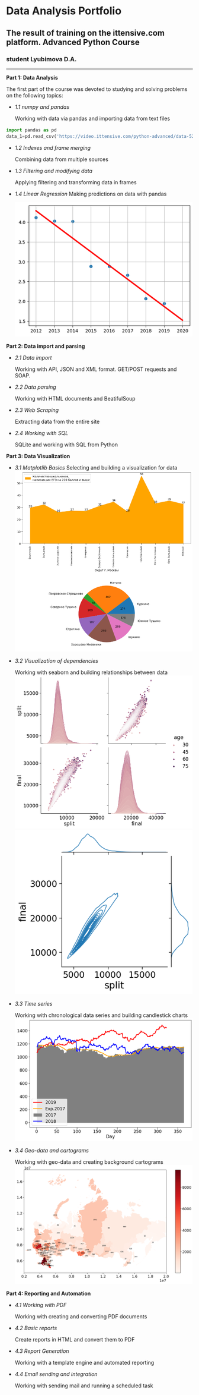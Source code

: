 # Data Analysis Portfolio
## The result of training on the ittensive.com platform. Advanced Python Course
### student Lyubimova D.A.
___
**Part 1: Data Analysis**

The first part of the course was devoted to studying and solving problems on the following topics:

+ *1.1 numpy and pandas*

     Working with data via pandas and importing data from text files
     

``` python
import pandas as pd 
data_1=pd.read_csv('https://video.ittensive.com/python-advanced/data-5283-2019-10-04.utf.csv', delimiter=';') 
```
+ *1.2 Indexes and frame merging*

     Combining data from multiple sources

+ *1.3 Filtering and modifying data*

     Applying filtering and transforming data in frames
+ *1.4 Linear Regression*
     Making predictions on data with pandas
     
     ![](repo/p.1/linregress.png)



**Part 2: Data import and parsing**

- *2.1 Data import*

     Working with API, JSON and XML format. GET/POST requests and SOAP.
- *2.2 Data parsing*
  
   Working with HTML documents and BeatifulSoup
  
- *2.3 Web Scraping*

     Extracting data from the entire site

- *2.4 Working with SQL*

     SQLite and working with SQL from Python

**Part 3: Data Visualization**

- *3.1 Matplotlib Basics*
   Selecting and building a visualization for data
   ![](repo/p.3/3.1.png)
  
- *3.2 Visualization of dependencies*

     Working with seaborn and building relationships between data
  ![](repo/p.3/3.2.png)
  ![](repo/p.3/3.22.png)
- *3.3 Time series*

     Working with chronological data series and building candlestick charts
    ![](repo/p.3/3.3.png)
- *3.4 Geo-data and cartograms*

     Working with geo-data and creating background cartograms
    ![](repo/p.3/3.4.png)

**Part 4: Reporting and Automation**
- *4.1 Working with PDF*

     Working with creating and converting PDF documents

- *4.2 Basic reports*

     Create reports in HTML and convert them to PDF

- *4.3 Report Generation*

     Working with a template engine and automated reporting

- *4.4 Email sending and integration*

     Working with sending mail and running a scheduled task
